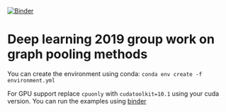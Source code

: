 [![Binder](https://mybinder.org/badge_logo.svg)](https://mybinder.org/v2/gh/henrymartin1/DL2019_Graphpooling/master)

# Deep learning 2019 group work on graph pooling methods


You can create the environment using conda: `conda env create -f environment.yml`

For GPU support replace `cpuonly` with `cudatoolkit=10.1` using your cuda version. You can run the examples using [binder](https://mybinder.org/v2/gh/henrymartin1/DL2019_Graphpooling/master)
